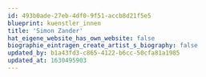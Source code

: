 ```yaml
---
id: 493b0ade-27eb-4df0-9f51-accb8d21f5e5
blueprint: kuenstler_innen
title: 'Simon Zander'
hat_eigene_website_has_own_website: false
biographie_eintragen_create_artist_s_biography: false
updated_by: b1a43fd3-c865-4122-b6cc-50cfa81a1985
updated_at: 1630495903
---
```

